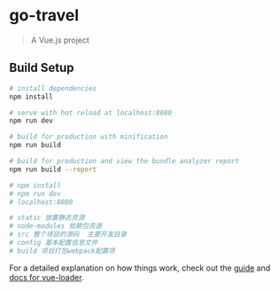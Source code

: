 # go-travel

> A Vue.js project
<!-- 15 8-7-->
## Build Setup

``` bash
# install dependencies
npm install

# serve with hot reload at localhost:8080
npm run dev

# build for production with minification
npm run build

# build for production and view the bundle analyzer report
npm run build --report

# npm install
# npm run dev 
# localhost:8080

# static 放置静态资源
# node-modules 依赖包资源
# src 整个项目的源码  主要开发目录
# config 基本配置信息文件
# build 项目打包webpack配置项
```

For a detailed explanation on how things work, check out the [guide](http://vuejs-templates.github.io/webpack/) and [docs for vue-loader](http://vuejs.github.io/vue-loader).
